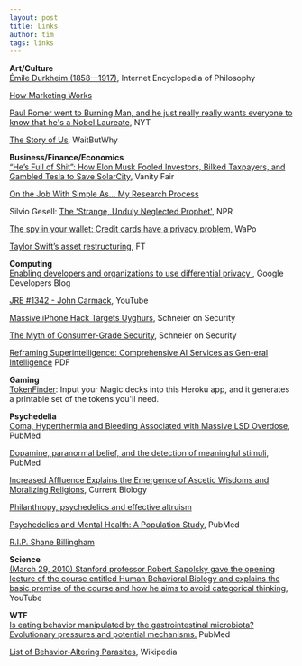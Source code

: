 ```yaml
---
layout: post
title: Links
author: tim
tags: links
---
```


**Art/Culture**  
[Émile Durkheim \(1858—1917\)](https://www.iep.utm.edu/durkheim/), Internet Encyclopedia of Philosophy   

[How Marketing Works](https://playdevilsadvocate.wordpress.com/2017/09/11/how-marketing-works/)  

[Paul Romer went to Burning Man, and he just really really wants everyone to know that he's a Nobel Laureate](https://www.nytimes.com/2019/09/05/upshot/paul-romer-burning-man-nobel-economist.html), NYT  

[The Story of Us](https://waitbutwhy.com/2019/08/story-intro.html), WaitButWhy   

**Business/Finance/Economics**  
[“He’s Full of Shit”: How Elon Musk Fooled Investors, Bilked Taxpayers, and Gambled Tesla to Save SolarCity](https://www.vanityfair.com/news/2019/08/how-elon-musk-gambled-tesla-to-save-solarcity), Vanity Fair  

[On the Job With Simple As… My Research Process](https://www.wallstreetoasis.com/forums/on-the-job-with-simple-as%E2%80%A6-my-research-process)  

Silvio Gesell: [The 'Strange, Unduly Neglected Prophet'](https://www.npr.org/sections/money/2019/08/27/754323652/the-strange-unduly-neglected-prophet?utm_medium=RSS&utm_campaign=planetmoney), NPR   

[The spy in your wallet: Credit cards have a privacy problem](https://www.washingtonpost.com/technology/2019/08/26/spy-your-wallet-credit-cards-have-privacy-problem/?noredirect=on), WaPo  

[Taylor Swift’s asset restructuring](https://ftalphaville.ft.com/2019/08/22/1566462294000/Taylor-Swift-s-asset-restructuring/), FT   

**Computing**  
[Enabling developers and organizations to use differential privacy ](https://developers.googleblog.com/2019/09/enabling-developers-and-organizations.html), Google Developers Blog  

[JRE #1342 - John Carmack](https://www.youtube.com/watch?v=udlMSe5-zP8), YouTube  

[Massive iPhone Hack Targets Uyghurs](https://www.schneier.com/blog/archives/2019/09/massive_iphone_.html), Schneier on Security    

[The Myth of Consumer-Grade Security](https://www.schneier.com/blog/archives/2019/08/the_myth_of_con.html), Schneier on Security  

[Reframing Superintelligence: Comprehensive AI Services as Gen-eral Intelligence](https://www.fhi.ox.ac.uk/wp-content/uploads/Reframing_Superintelligence_FHI-TR-2019-1.1-1.pdf) PDF  

**Gaming**  
[TokenFinder](https://mtgtokenfinder.herokuapp.com/search): Input your Magic decks into this Heroku app, and it generates a printable set of the tokens you'll need.  

**Psychedelia**  
[Coma, Hyperthermia and Bleeding Associated with Massive LSD Overdose](https://www.ncbi.nlm.nih.gov/pmc/articles/PMC1129381/), PubMed   

[Dopamine, paranormal belief, and the detection of meaningful stimuli](https://www.ncbi.nlm.nih.gov/pubmed/19642883), PubMed  

[Increased Affluence Explains the Emergence of Ascetic Wisdoms and Moralizing Religions](https://www.sciencedirect.com/science/article/pii/S0960982214013724), Current Biology    

[Philanthropy, psychedelics and effective altruism](https://medium.com/@marcgunther/philanthropy-psychedelics-and-effective-altruism-68bb439d7b9e)  

[Psychedelics and Mental Health: A Population Study](https://www.ncbi.nlm.nih.gov/pmc/articles/PMC3747247/), PubMed  

[R.I.P. Shane Billingham](https://www.rgj.com/story/life/arts/burning-man/2019/08/30/burning-man-2019-death-updates-black-rock-city-nevada/2165395001/)  

**Science**  
[\(March 29, 2010\) Stanford professor Robert Sapolsky gave the opening lecture of the course entitled Human Behavioral Biology and explains the basic premise of the course and how he aims to avoid categorical thinking](https://www.youtube.com/watch?v=4WwAQqWUkpI), YouTube    

**WTF**  
[Is eating behavior manipulated by the gastrointestinal microbiota? Evolutionary pressures and potential mechanisms.](https://www.ncbi.nlm.nih.gov/pubmed/25103109) PubMed  

[List of Behavior-Altering Parasites](https://en.wikipedia.org/wiki/Behavior-altering_parasite), Wikipedia